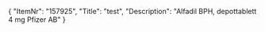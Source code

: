 {
  "ItemNr": "157925",
  "Title": "test",
  "Description": "Alfadil BPH, depottablett 4 mg Pfizer AB"
}